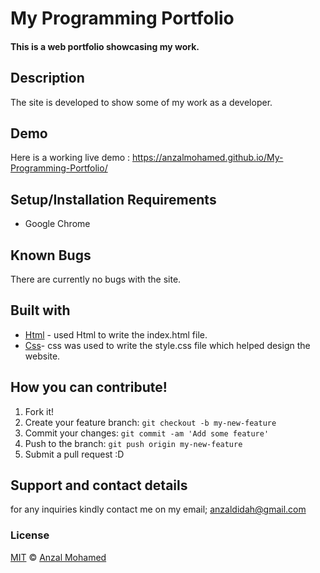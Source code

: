# My Programming Portfolio
#### This is a web portfolio showcasing my work.
## Description
The site is developed to show some of my work as a developer.
## Demo
Here is a working live demo :  https://anzalmohamed.github.io/My-Programming-Portfolio/
## Setup/Installation Requirements
* Google Chrome
## Known Bugs
There are currently no bugs with the site.
## Built with
- [Html](/home/anzal/Desktop/my-programming-portfolio/index.html) - used Html to write the index.html file.
- [Css](/home/anzal/Desktop/my-programming-portfolio/css/style.css)- css was used to write the style.css file which helped design the website.
## How you can contribute!
1. Fork it!
2. Create your feature branch: `git checkout -b my-new-feature`
3. Commit your changes: `git commit -am 'Add some feature'`
4. Push to the branch: `git push origin my-new-feature`
5. Submit a pull request :D

## Support and contact details
for any inquiries kindly contact me on my email; anzaldidah@gmail.com
### License
[MIT](https://github.com/anzalmohamed/My-Programming-Portfolio/blob/master/LICENSE) © [Anzal Mohamed](https://github.com/anzalmohamed)